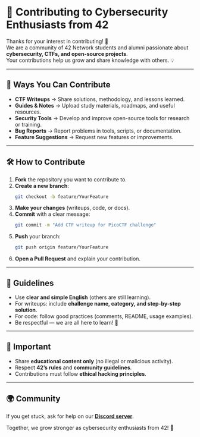 # 🤝 Contributing to Cybersecurity Enthusiasts from 42

Thanks for your interest in contributing! 🎉  
We are a community of 42 Network students and alumni passionate about **cybersecurity, CTFs, and open-source projects**.  
Your contributions help us grow and share knowledge with others. 💡

---

## 📌 Ways You Can Contribute
- **CTF Writeups** → Share solutions, methodology, and lessons learned.  
- **Guides & Notes** → Upload study materials, roadmaps, and useful resources.  
- **Security Tools** → Develop and improve open-source tools for research or training.  
- **Bug Reports** → Report problems in tools, scripts, or documentation.  
- **Feature Suggestions** → Request new features or improvements.  

---

## 🛠️ How to Contribute
1. **Fork** the repository you want to contribute to.  
2. **Create a new branch**:  
   ```bash
   git checkout -b feature/YourFeature
   ```  
3. **Make your changes** (writeups, code, or docs).  
4. **Commit** with a clear message:  
   ```bash
   git commit -m "Add CTF writeup for PicoCTF challenge"
   ```  
5. **Push** your branch:  
   ```bash
   git push origin feature/YourFeature
   ```  
6. **Open a Pull Request** and explain your contribution.  

---

## 📝 Guidelines
- Use **clear and simple English** (others are still learning).  
- For writeups: include **challenge name, category, and step-by-step solution**.  
- For code: follow good practices (comments, README, usage examples).  
- Be respectful — we are all here to learn! 🙌  

---

## 🔐 Important
- Share **educational content only** (no illegal or malicious activity).  
- Respect **42’s rules** and **community guidelines**.  
- Contributions must follow **ethical hacking principles**.  

---

## 🌍 Community
If you get stuck, ask for help on our **[Discord server](https://discord.gg/YOUR-INVITE-LINK)**.  

Together, we grow stronger as cybersecurity enthusiasts from 42! 🚀
